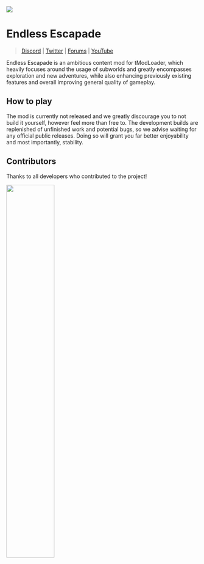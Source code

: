 <img src="https://i.imgur.com/1gMvgdt.png" align="center"/>

# Endless Escapade

> [Discord](https://discord.gg/aFnqEFB) | [Twitter](https://twitter.com/ProjectEEMod) | [Forums](https://forums.terraria.org/index.php?threads/endless-escapade.98739/) | [YouTube](https://www.youtube.com/@endlessescapade4859)

Endless Escapade is an ambitious content mod for tModLoader, which heavily focuses around the usage of subworlds and greatly encompasses exploration and new adventures, while also enhancing previously
existing features and overall improving general quality of gameplay.

## How to play

The mod is currently not released and we greatly discourage you to not build it yourself, however feel more than free to. The development builds are replenished of unfinished work and potential bugs,
so we advise waiting for any official public releases. Doing so will grant you far better enjoyability and most importantly, stability.

## Contributors

Thanks to all developers who contributed to the project!

<a href="https://github.com/EndlessEscapade/EndlessEscapade/graphs/contributors">
  <img src="https://contrib.rocks/image?repo=EndlessEscapade/EndlessEscapade&max=900&columns=20" width="50%" height="50%"/>
</a>
